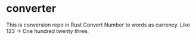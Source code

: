 # converter
This is conversion repo in Rust
Convert Number to words as currency. Like 123 -> One hundred twenty three.
